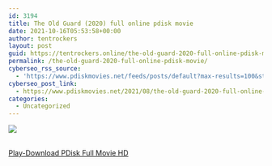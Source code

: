 ```yaml
---
id: 3194
title: The Old Guard (2020) full online pdisk movie
date: 2021-10-16T05:53:58+00:00
author: tentrockers
layout: post
guid: https://tentrockers.online/the-old-guard-2020-full-online-pdisk-movie/
permalink: /the-old-guard-2020-full-online-pdisk-movie/
cyberseo_rss_source:
  - 'https://www.pdiskmovies.net/feeds/posts/default?max-results=100&start-index=1001'
cyberseo_post_link:
  - https://www.pdiskmovies.net/2021/08/the-old-guard-2020-full-online-pdisk.html
categories:
  - Uncategorized
---
```

<div>
  <img src="https://1.bp.blogspot.com/-Zxkg-PL40XQ/YRjX454IUtI/AAAAAAAAaYA/TWbbDX54j24TQN7DN3GIUt9t5jesOMBFwCLcBGAsYHQ/w320-h400/The%2BOld%2BGuard%2B%25282020%2529%2Bfull%2Bonline%2Bpdisk%2Bmovie.jpg" class="ff-og-image-inserted" />
</div>

  
<a href="https://kofilink.com/1/bnYyaXJwMDAwNG8w?dn=1" target="popup" onclick="window.open('https://kofilink.com/1/bnYyaXJwMDAwNG8w?dn=1','popup','width=600,height=600'); return false;" rel="noopener"><br /> Play-Download PDisk Full Movie HD<br /> </a>